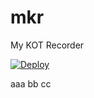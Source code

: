 # mkr
My KOT Recorder

[![Deploy](https://www.herokucdn.com/deploy/button.svg)](https://heroku.com/deploy)

aaa
bb
cc

